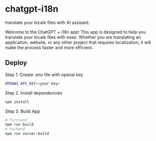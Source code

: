 # chatgpt-i18n
translate your locale files with AI assisant.

Welcome to the ChatGPT + i18n app! This app is designed to help you translate your locale files with ease. Whether you are translating an application, website, or any other project that requires localization, it will make the process faster and more efficient.


## Deploy

Step 1. Create .env file with openai key
```bash
OPENAI_API_KEY=<your key>
```

Step 2. Install dependencies
```bash
npm install
```


Step 3. Build App

```bash
# forntend
npm run build
# backend
npm run server:build
```